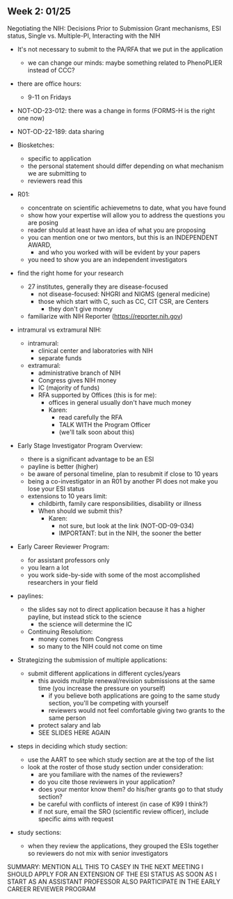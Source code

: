 ## Week 2: 01/25

Negotiating the NIH: Decisions Prior to Submission 
Grant mechanisms, ESI status, Single vs. Multiple-PI, Interacting with the NIH

* It's not necessary to submit to the PA/RFA that we put in the application
  * we can change our minds: maybe something related to PhenoPLIER instead of CCC?
* there are office hours:
  * 9-11 on Fridays
* NOT-OD-23-012: there was a change in forms (FORMS-H is the right one now)
* NOT-OD-22-189: data sharing
* Biosketches:
  * specific to application
  * the personal statement should differ depending on what mechanism we are submitting to
  * reviewers read this
* R01:
  * concentrate on scientific achievemetns to date, what you have found
  * show how your expertise will allow you to address the questions you are posing
  * reader should at least have an idea of what you are proposing
  * you can mention one or two mentors, but this is an INDEPENDENT AWARD,
    * and who you worked with will be evident by your papers
  * you need to show you are an independent investigators
* find the right home for your research
  * 27 institutes, generally they are disease-focused
    * not disease-focused: NHGRI and NIGMS (general medicine)
    * those which start with C, such as CC, CIT CSR, are Centers
      * they don't give money
  * familiarize with NIH Reporter (https://reporter.nih.gov)
* intramural vs extramural NIH:
  * intramural:
    * clinical center and laboratories with NIH
    * separate funds
  * extramural:
    * administrative branch of NIH
    * Congress gives NIH money
    * IC (majority of funds)
    * RFA supported by Offices (this is for me):
      * offices in general usually don't have much money
      * Karen:
        * read carefully the RFA
        * TALK WITH the Program Officer
        * (we'll talk soon about this)
* Early Stage Investigator Program Overview:
  * there is a significant advantage to be an ESI
  * payline is better (higher)
  * be aware of personal timeline, plan to resubmit if close to 10 years
  * being a co-investigator in an R01 by another PI does not make you lose your ESI status
  * extensions to 10 years limit:
    * childbirth, family care responsibilities, disability or illness
    * When should we submit this?
      * Karen:
        * not sure, but look at the link (NOT-OD-09-034)
        * IMPORTANT: but in the NIH, the sooner the better
* Early Career Reviewer Program:
  * for assistant professors only
  * you learn a lot
  * you work side-by-side with some of the most accomplished researchers in your field
* paylines:
  * the slides say not to direct application because it has a higher payline, but instead stick to the science
    * the science will determine the IC
  * Continuing Resolution:
    * money comes from Congress
    * so many to the NIH could not come on time
* Strategizing the submission of multiple applications:
  * submit different applications in different cycles/years
    * this avoids mulitple renewal/revision submissions at the same time (you increase the pressure on yourself)
      * if you believe both applications are going to the same study section, you'll be competing with yourself
      * reviewers would not feel comfortable giving two grants to the same person
    * protect salary and lab
    * SEE SLIDES HERE AGAIN
* steps in deciding which study section:
  * use the AART to see which study section are at the top of the list
  * look at the roster of those study section under consideration:
    * are you familiare with the names of the reviewers?
    * do you cite those reviewers in your application?
    * does your mentor know them? do his/her grants go to that study section?
    * be careful with conflicts of interest (in case of K99 I think?)
    * if not sure, email the SRO (scientific review officer), include specific aims with request
  

* study sections:
  * when they review the applications, they grouped the ESIs together so reviewers do not mix with senior investigators


SUMMARY:
  MENTION ALL THIS TO CASEY IN THE NEXT MEETING
  I SHOULD APPLY FOR AN EXTENSION OF THE ESI STATUS AS SOON AS I START AS AN ASSISTANT PROFESSOR
  ALSO PARTICIPATE IN THE EARLY CAREER REVIEWER PROGRAM

